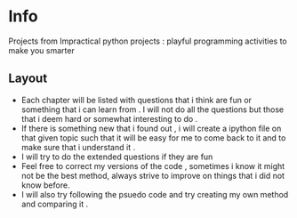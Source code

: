 # Info

Projects from Impractical python projects : playful programming activities to
make you smarter

## Layout
  - Each chapter will be listed with questions that i think are fun or something
    that i can learn from . I will not do all the questions but those that
    i deem hard or somewhat interesting to do .
  - If there is something new that i found out , i will create a ipython file on
    that given topic such that it will be easy for me to come back to it and to
    make sure that i understand it .
  - I will try to do the extended questions if they are fun
  - Feel free to correct my versions of the code , sometimes i know it might not
    be the best method, always strive to improve on things that i did not know
    before.
  - I will also try following the psuedo code and try creating my own method and comparing it . 
